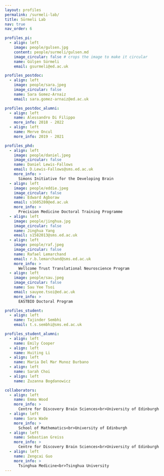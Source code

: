 ```yaml
---
layout: profiles
permalink: /surmeli-lab/
title: Sürmeli Lab
nav: true
nav_order: 6

profiles_pi:
  - align: left
    image: people/gulsen.jpg
    content: people/surmeli/gulsen.md
    image_circular: false # crops the image to make it circular
    name: Gülşen Sürmeli
    email: gsurmeli@ed.ac.uk

profiles_postdoc:
  - align: left
    image: people/sara.jpeg
    image_circular: false
    name: Sara Gomez-Arnaiz
    email: sara.gomez-arnaiz@ed.ac.uk

profiles_postdoc_alumni:
  - align: left
    name: Alessandro Di Filippo
    more_info: 2018 - 2022
  - align: left
    name: Merve Oncul
    more_info: 2019 - 2021

profiles_phd:
  - align: left
    image: people/daniel.jpeg
    image_circular: false
    name: Daniel Lewis-Fallows
    email: D.Lewis-Fallows@sms.ed.ac.uk
    more_info: >
      Simons Initiative for the Developing Brain
  - align: left
    image: people/eddie.jpeg
    image_circular: false
    name: Edward Agboraw
    email: s1605280@ed.ac.uk
    more_info: >
      Precision Medicine Doctoral Training Programme
  - align: left
    image: people/jinghua.jpg
    image_circular: false
    name: Jinghua Yang
    email: s1582013@sms.ed.ac.uk
  - align: left
    image: people/raf.jpeg
    image_circular: false
    name: Rafael Lemarchand
    email: r.b.lemarchand@sms.ed.ac.uk
    more_info: >
      Wellcome Trust Translational Neuroscience Program
  - align: left
    image: people/sau.jpeg
    image_circular: false
    name: Sau Yee Tsoi
    email: sauyee.tsoi@ed.ac.uk
    more_info: >
      EASTBIO Doctoral Program

profiles_student:
  - align: left
    name: Tajinder Sembhi
    email: t.s.sembhi@sms.ed.ac.uk

profiles_student_alumni:
  - align: left
    name: Emily Cooper
  - align: left
    name: Huiting Li
  - align: left
    name: Maria Del Mar Munoz Burbano
  - align: left
    name: Sarah Choi
  - align: left
    name: Zuzanna Bogdanowicz

collaborators:
  - align: left
    name: Emma Wood
    more_info: >
      Centre for Discovery Brain Sciences<br>University of Edinburgh
  - align: left
    name: Sara Wade
    more_info: >
      School of Mathematics<br>University of Edinburgh
  - align: left
    name: Sebastian Greiss
    more_info: >
      Centre for Discovery Brain Sciences<br>University of Edinburgh
  - align: left
    name: Zengcai Guo
    more_info: >
      Tsinghua Medicine<br>Tsinghua University
---
```

